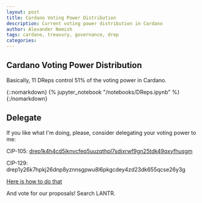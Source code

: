 ```yaml
---
layout: post
title: Cardano Voting Power Distribution
description: Current voting power distribution in Cardano
author: Alexander Nemish
tags: cardano, treasury, governance, drep
categories:
---
```

## Cardano Voting Power Distribution

Basically, 11 DReps control 51% of the voting power in Cardano.

{::nomarkdown}
{% jupyter_notebook "/notebooks/DReps.ipynb" %}
{:/nomarkdown}

## Delegate

If you like what I'm doing, please, consider delegating your voting power to me:

CIP-105: [drep1k4h4cd5jknvcfeq5uuzqthpl7sdjxrwf9gn25tdk49qxyfhusgm](https://gov.tools/connected/drep_directory/drep1k4h4cd5jknvcfeq5uuzqthpl7sdjxrwf9gn25tdk49qxyfhusgm)

CIP-129: drep1y26k7hpkj26dnp8yznnsgpwu8l6pkgcdey4zd23dk655qcse26y3g

[Here is how to do that](https://learncardano.io/how-to-delegate-drep-eternl-wallet-mobile/)

And vote for our proposals! Search LANTR.

